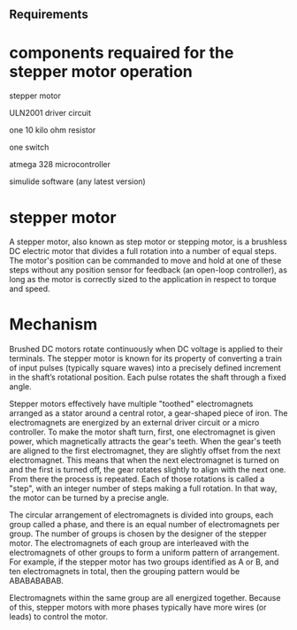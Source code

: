 ## Requirements
# components requaired for the stepper motor operation
stepper motor

ULN2001 driver circuit

one 10 kilo ohm resistor

one switch 

atmega 328 microcontroller

simulide software (any latest version)

# stepper motor

A stepper motor, also known as step motor or stepping motor, is a brushless DC electric motor that divides a full rotation into a number of equal steps. The motor's position can be commanded to move and hold at one of these steps without any position sensor for feedback (an open-loop controller), as long as the motor is correctly sized to the application in respect to torque and speed.

# Mechanism

Brushed DC motors rotate continuously when DC voltage is applied to their terminals. The stepper motor is known for its property of converting a train of input pulses (typically square waves) into a precisely defined increment in the shaft’s rotational position. Each pulse rotates the shaft through a fixed angle.

Stepper motors effectively have multiple "toothed" electromagnets arranged as a stator around a central rotor, a gear-shaped piece of iron. The electromagnets are energized by an external driver circuit or a micro controller. To make the motor shaft turn, first, one electromagnet is given power, which magnetically attracts the gear's teeth. When the gear's teeth are aligned to the first electromagnet, they are slightly offset from the next electromagnet. This means that when the next electromagnet is turned on and the first is turned off, the gear rotates slightly to align with the next one. From there the process is repeated. Each of those rotations is called a "step", with an integer number of steps making a full rotation. In that way, the motor can be turned by a precise angle.

The circular arrangement of electromagnets is divided into groups, each group called a phase, and there is an equal number of electromagnets per group. The number of groups is chosen by the designer of the stepper motor. The electromagnets of each group are interleaved with the electromagnets of other groups to form a uniform pattern of arrangement. For example, if the stepper motor has two groups identified as A or B, and ten electromagnets in total, then the grouping pattern would be ABABABABAB.

Electromagnets within the same group are all energized together. Because of this, stepper motors with more phases typically have more wires (or leads) to control the motor.
